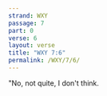 ```yaml
---
strand: WXY
passage: 7
part: 0
verse: 6
layout: verse
title: "WXY 7:6"
permalink: /WXY/7/6/
---
```

"No, not quite, I don't think.
